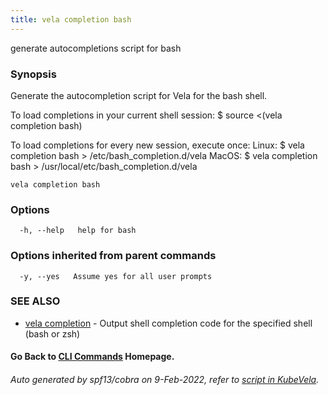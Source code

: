 ```yaml
---
title: vela completion bash
---
```


generate autocompletions script for bash

### Synopsis

Generate the autocompletion script for Vela for the bash shell.

To load completions in your current shell session:
$ source <(vela completion bash)

To load completions for every new session, execute once:
Linux:
  $ vela completion bash > /etc/bash_completion.d/vela
MacOS:
  $ vela completion bash > /usr/local/etc/bash_completion.d/vela


```
vela completion bash
```

### Options

```
  -h, --help   help for bash
```

### Options inherited from parent commands

```
  -y, --yes   Assume yes for all user prompts
```

### SEE ALSO

* [vela completion](vela_completion)	 - Output shell completion code for the specified shell (bash or zsh)

#### Go Back to [CLI Commands](vela) Homepage.


###### Auto generated by spf13/cobra on 9-Feb-2022, refer to [script in KubeVela](https://github.com/kubevela/kubevela/tree/master/hack/docgen).
